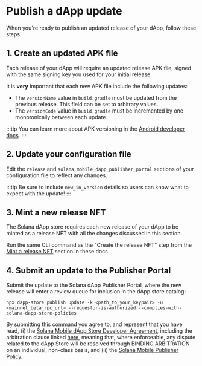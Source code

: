 # Publish a dApp update

When you're ready to publish an updated release of your dApp, follow these steps.

## 1. Create an updated APK file

Each release of your dApp will require an updated release APK file, signed with the same signing key you used for your initial release.

It is **very** important that each new APK file include the following updates:

- The `versionName` value in `build.gradle` must be updated from the previous release. This field can be set to arbitrary values.
- The `versionCode` value in `build.gradle` must be incremented by one monotonically between each update.

:::tip
You can learn more about APK versioning in the [Android developer docs](https://developer.android.com/studio/publish/versioning).
:::

## 2. Update your configuration file

Edit the `release` and `solana_mobile_dapp_publisher_portal` sections of your configuration file to reflect any changes.

:::tip
Be sure to include `new_in_version` details so users can know what to expect with the update!
:::

## 3. Mint a new release NFT

The Solana dApp store requires each new release of your dApp to be minted as a release NFT with all the changes discussed in this section.

Run the same CLI command as the "Create the release NFT" step from the [Mint a release NFT](submit#mint-a-release-nft) section in these docs.

## 4. Submit an update to the Publisher Portal

Submit the update to the Solana dApp Publisher Portal, where the new release will enter a review queue for inclusion in the dApp store catalog:

```
npx dapp-store publish update -k <path_to_your_keypair> -u <mainnet_beta_rpc_url> --requestor-is-authorized --complies-with-solana-dapp-store-policies
```

By submitting this command  you agree to, and represent that you have read, (i) the [Solana Mobile dApp Store Developer Agreement](https://docs.solanamobile.com/dapp-publishing/agreement), including the arbitration clause linked [here](https://docs.solanamobile.com/dapp-publishing/agreement#:~:text=force%20and%20effect.-,16.6.%20Arbitration.,-The%20parties%20agree), meaning that, where enforceable, any dispute related to the dApp Store will be resolved through BINDING ARBITRATION on an individual, non-class basis, and (ii) the [Solana Mobile Publisher Policy](https://docs.solanamobile.com/dapp-publishing/publisher-policy).